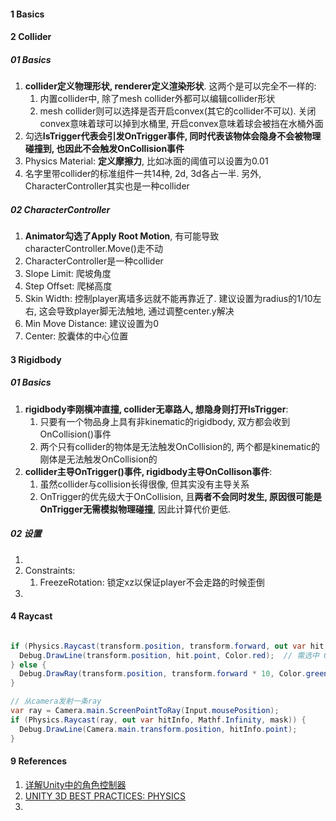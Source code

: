 



#### 1  Basics



#### 2 Collider

##### 01 Basics

1. **collider定义物理形状, renderer定义渲染形状**. 这两个是可以完全不一样的:
   1. 内置collider中, 除了mesh collider外都可以编辑collider形状
   2. mesh collider则可以选择是否开启convex(其它的collider不可以). 关闭convex意味着球可以掉到水桶里, 开启convex意味着球会被挡在水桶外面
2. 勾选**IsTrigger代表会引发OnTrigger事件, 同时代表该物体会隐身不会被物理碰撞到, 也因此不会触发OnCollision事件**
3. Physics Material: **定义摩擦力**, 比如冰面的阈值可以设置为0.01
4. 名字里带collider的标准组件一共14种, 2d, 3d各占一半. 另外, CharacterController其实也是一种collider



##### 02 CharacterController

1. **Animator勾选了Apply Root Motion**, 有可能导致characterController.Move()走不动
2. CharacterController是一种collider
3. Slope Limit: 爬坡角度
4. Step Offset: 爬梯高度
5. Skin Width: 控制player离墙多远就不能再靠近了. 建议设置为radius的1/10左右, 这会导致player脚无法触地, 通过调整center.y解决
6. Min Move Distance: 建议设置为0
7. Center: 胶囊体的中心位置



#### 3 Rigidbody

##### 01 Basics

1. **rigidbody李刚横冲直撞, collider无辜路人, 想隐身则打开IsTrigger**:
   1. 只要有一个物品身上具有非kinematic的rigidbody, 双方都会收到OnCollision()事件
   2. 两个只有collider的物体是无法触发OnCollision的, 两个都是kinematic的刚体是无法触发OnCollision的
2. **collider主导OnTrigger()事件, rigidbody主导OnCollison事件**:
   1. 虽然collider与collision长得很像, 但其实没有主导关系
   2. OnTrigger的优先级大于OnCollision, 且**两者不会同时发生, 原因很可能是OnTrigger无需模拟物理碰撞**, 因此计算代价更低.



##### 02 设置

1. 
2. Constraints:
   1. FreezeRotation: 锁定xz以保证player不会走路的时候歪倒
3. 



#### 4 Raycast

```c#

if (Physics.Raycast(transform.position, transform.forward, out var hit, maxDistance, layerMask)) {
  Debug.DrawLine(transform.position, hit.point, Color.red);  // 需选中 Gizmos 按钮
} else {
  Debug.DrawRay(transform.position, transform.forward * 10, Color.green);
}

// 从camera发射一条ray
var ray = Camera.main.ScreenPointToRay(Input.mousePosition);
if (Physics.Raycast(ray, out var hitInfo, Mathf.Infinity, mask)) {
  Debug.DrawLine(Camera.main.transform.position, hitInfo.point);
}

```





#### 9 References

1. [详解Unity中的角色控制器](https://blog.csdn.net/weixin_43147385/article/details/126566920)
1. [UNITY 3D BEST PRACTICES: PHYSICS](https://x-team.com/blog/unity-3d-best-practices-physics/)
1. 